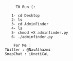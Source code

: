 
          T0 Run (:
        
        1- cd Desktop
        2- ls  
        3- cd AdminFinder                                      
        4- ls
        5- chmod +X adminfinder.py 
        6- ./adminfinder.py
     
         For Me :
     TWitter : @NavAlhazmi 
     SnapChat : iUnetiCaL
     
